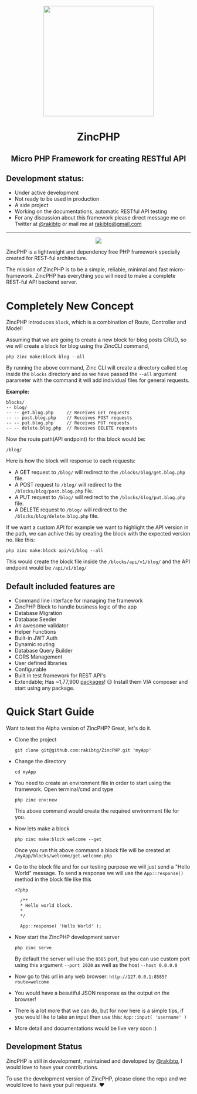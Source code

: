 <p align="center">

  <img width="300" height="300" src='https://getzincphp.github.io/assets/zincphp-logo.png'/>

</p>

<h1 align="center">ZincPHP</h1>
<h2 align="center">Micro PHP Framework for creating RESTful API</h2>

## Development status: 
 - Under active development
 - Not ready to be used in production
 - A side project
 - Working on the documentations, automatic RESTful API testing
 - For any discussion about this framework please direct message me on Twitter at [@rakibtg](https://www.twitter.com/rakibtg "Twitter profile") or mail me at rakibtg@gmail.com 
---

<p align="center">
<img src='https://i.imgur.com/4SK3Znp.png'/>
</p>

ZincPHP is a lightweight and dependency free PHP framework specially created for REST-ful architecture.

The mission of ZincPHP is to be a simple, reliable, minimal and fast micro-framework. ZincPHP has everything you will need to make a complete REST-ful API backend server.

# Completely New Concept
ZincPHP introduces `block`, which is a combination of Route, Controller and Model!

Assuming that we are going to create a new block for blog posts CRUD, so we will create a block for blog using the ZincCLI command,
```
php zinc make:block blog --all
```
By running the above command, Zinc CLI will create a directory called `blog` inside the `blocks` directory and as we have passed the `--all` argument parameter with the command it will add individual files for general requests.

**Example:**
```
blocks/
-- blog/
-- -- get.blog.php     // Receives GET requests
-- -- post.blog.php    // Receives POST requests
-- -- put.blog.php     // Receives PUT requests
-- -- delete.blog.php  // Receives DELETE requests
```
Now the route path(API endpoint) for this block would be:
```
/blog/
```
Here is how the block will response to each requests:

- A GET request to `/blog/` will redirect to the `/blocks/blog/get.blog.php` file.
- A POST request to `/blog/` will redirect to the `/blocks/blog/post.blog.php` file.
- A PUT request to `/blog/` will redirect to the `/blocks/blog/put.blog.php` file.
- A DELETE request to `/blog/` will redirect to the `/blocks/blog/delete.blog.php` file.

If we want a custom API for example we want to highlight the API version in the path, we can achive this by creating the block with the expected version no. like this:
```
php zinc make:block api/v1/blog --all
```
This would create the block file inside the `/blocks/api/v1/blog/` and the API endpoint would be `/api/v1/blog/`

## Default included features are
- Command line interface for managing the framework
- ZincPHP Block to handle business logic of the app
- Database Migration
- Database Seeder
- An awesome validator
- Helper Functions
- Built-in JWT Auth
- Dynamic routing
- Database Query Builder
- CORS Management
- User defined libraries
- Configurable
- Built in test framework for REST API's
- Extendable; Has ~1,77,900 [packages](https://packagist.org/explore/ "Go to packagist")! 😉 Install them VIA composer and start using any package.

# Quick Start Guide

Want to test the Alpha version of ZincPHP? Great, let's do it.

- Clone the project
  ```
  git clone git@github.com:rakibtg/ZincPHP.git 'myApp'
  ```

- Change the directory
  ```
  cd myApp
  ```
- You need to create an environment file in   order to start using the framework. Open  terminal/cmd and type
  ```
  php zinc env:new
  ```
  This above command would create the required environment file for you.
- Now lets make a block
  ```
  php zinc make:block welcome --get
  ```
  Once you run this above command a block file will be created at `/myApp/blocks/welcome/get.welcome.php`
- Go to the block file and for our testing purpose we will just send a "Hello World" message. To send a response we will use the `App::response()` method in the block file like this
  ```
  <?php

    /**
    * Hello world block.
    * 
    */

    App::response( 'Hello World' );

  ```
- Now start the ZincPHP development server
  ```
  php zinc serve
  ```
  By default the server will use the `8585` port, but you can use custom port using this argument `--port 2020` as well as the host `--host 0.0.0.0`

- Now go to this url in any web browser: `http://127.0.0.1:8585?route=welcome`

- You would have a beautiful JSON response as the output on the browser!
- There is a lot more that we can do, but for now here is a simple tips, if you would like to take an input then use this: `App::input( 'username' )`
- More detail and documentations would be live very soon :)

## Development Status
ZincPHP is still in development, maintained and developed by [@rakibtg](https://www.twitter.com/rakibtg "Twitter profile"), I would love to have your contributions.

To use the development version of ZincPHP, please clone the repo and we would love to have your pull requests. ❤️